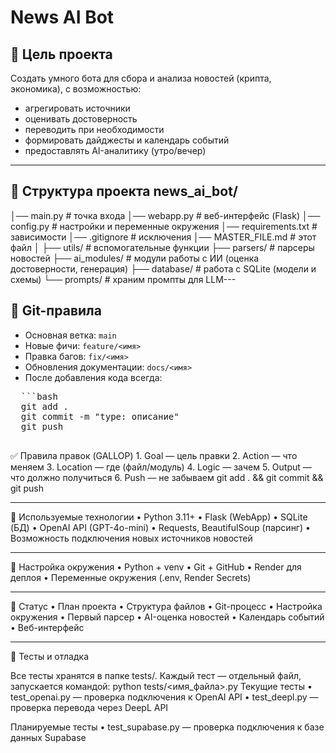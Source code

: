 # News AI Bot

## 🎯 Цель проекта
Создать умного бота для сбора и анализа новостей (крипта, экономика), с возможностью:
- агрегировать источники
- оценивать достоверность
- переводить при необходимости
- формировать дайджесты и календарь событий
- предоставлять AI-аналитику (утро/вечер)

---

## 📂 Структура проекта news_ai_bot/
│── main.py            # точка входа
│── webapp.py          # веб-интерфейс (Flask)
│── config.py          # настройки и переменные окружения
│── requirements.txt   # зависимости
│── .gitignore         # исключения
│── MASTER_FILE.md     # этот файл
│
├── utils/             # вспомогательные функции
├── parsers/           # парсеры новостей
├── ai_modules/        # модули работы с ИИ (оценка достоверности, генерация)
├── database/          # работа с SQLite (модели и схемы)
└── prompts/           # храним промпты для LLM---

## 🧭 Git-правила
- Основная ветка: `main`
- Новые фичи: `feature/<имя>`
- Правка багов: `fix/<имя>`
- Обновления документации: `docs/<имя>`
- После добавления кода всегда:
 <pre>
  ```bash
  git add .
  git commit -m "type: описание"
  git push
 </pre>
  ✅ Правила правок (GALLOP)
	1.	Goal — цель правки
	2.	Action — что меняем
	3.	Location — где (файл/модуль)
	4.	Logic — зачем
	5.	Output — что должно получиться
	6.	Push — не забываем git add . && git commit && git push

---

🧠 Используемые технологии
	•	Python 3.11+
	•	Flask (WebApp)
	•	SQLite (БД)
	•	OpenAI API (GPT-4o-mini)
	•	Requests, BeautifulSoup (парсинг)
	•	Возможность подключения новых источников новостей

---

🔑 Настройка окружения
	•	Python + venv
	•	Git + GitHub
	•	Render для деплоя
	•	Переменные окружения (.env, Render Secrets)

---

📌 Статус
	•	План проекта
	•	Структура файлов
	•	Git-процесс
	•	Настройка окружения
	•	Первый парсер
	•	AI-оценка новостей
	•	Календарь событий
	•	Веб-интерфейс

---

🧪 Тесты и отладка

Все тесты хранятся в папке tests/.
Каждый тест — отдельный файл, запускается командой:
python tests/<имя_файла>.py
Текущие тесты
	•	test_openai.py — проверка подключения к OpenAI API
	•	test_deepl.py — проверка перевода через DeepL API

Планируемые тесты
	•	test_supabase.py — проверка подключения к базе данных Supabase